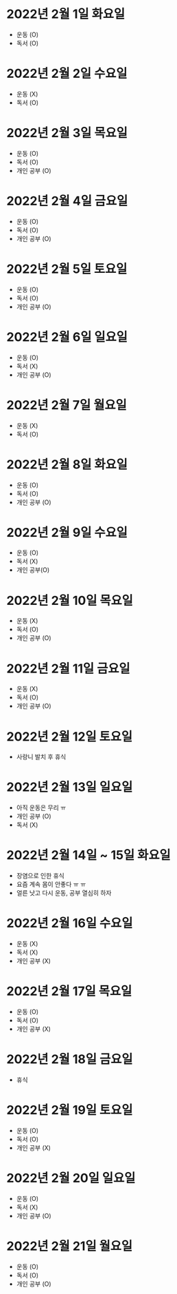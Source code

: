 
# 2022년 2월 1일 화요일 

- 운동 (O)
- 독서 (O)

# 2022년 2월 2일 수요일 

- 운동 (X)
- 독서 (O)

# 2022년 2월 3일 목요일

- 운동 (O)
- 독서 (O)
- 개인 공부 (O)

# 2022년 2월 4일 금요일

- 운동 (O)
- 독서 (O)
- 개인 공부 (O)

# 2022년 2월 5일 토요일

- 운동 (O)
- 독서 (O)
- 개인 공부 (O)

# 2022년 2월 6일 일요일 

- 운동 (O)
- 독서 (X)
- 개인 공부 (O)

# 2022년 2월 7일 월요일 

- 운동 (X)
- 독서 (O)

# 2022년 2월 8일 화요일 

- 운동 (O)
- 독서 (O)
- 개인 공부 (O)

# 2022년 2월 9일 수요일 

- 운동 (O)
- 독서 (X)
- 개인 공부(O)

# 2022년 2월 10일 목요일 

- 운동 (X)
- 독서 (O)
- 개인 공부 (O)

# 2022년 2월 11일 금요일

- 운동 (X)
- 독서 (O)
- 개인 공부 (O)

# 2022년 2월 12일 토요일 

- 사랑니 발치 후 휴식 

# 2022년 2월 13일 일요일 

- 아직 운동은 무리 ㅠ 
- 개인 공부 (O)
- 독서 (X)

# 2022년 2월 14일 ~ 15일 화요일 

- 장염으로 인한 휴식
- 요즘 계속 몸이 안좋다 ㅠ ㅠ 
- 얼른 낫고 다시 운동, 공부 열심히 하자

# 2022년 2월 16일 수요일 

- 운동 (X)
- 독서 (X)
- 개인 공부 (X)

# 2022년 2월 17일 목요일 

- 운동 (O)
- 독서 (O)
- 개인 공부 (X)

# 2022년 2월 18일 금요일 

- 휴식

# 2022년 2월 19일 토요일 

- 운동 (O)
- 독서 (O)
- 개인 공부 (X)

# 2022년 2월 20일 일요일 

- 운동 (O)
- 독서 (X)
- 개인 공부 (O)

# 2022년 2월 21일 월요일

- 운동 (O)
- 독서 (O)
- 개인 공부 (O)